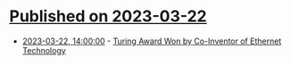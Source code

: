 # [Published on 2023-03-22](index.md)

* [2023-03-22, 14:00:00](https://tech.slashdot.org/story/23/03/22/1356221/turing-award-won-by-co-inventor-of-ethernet-technology?utm_source=rss1.0mainlinkanon&utm_medium=feed) - [Turing Award Won by Co-Inventor of Ethernet Technology](https://tech.slashdot.org/story/23/03/22/1356221/turing-award-won-by-co-inventor-of-ethernet-technology?utm_source=rss1.0mainlinkanon&utm_medium=feed)
